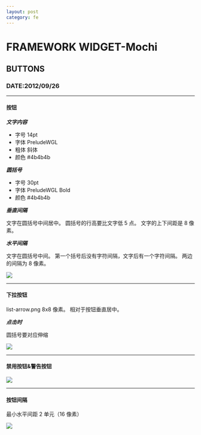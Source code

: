 ```yaml
---
layout: post
category: fe
---
```


# FRAMEWORK WIDGET-Mochi

## BUTTONS

### DATE:2012/09/26

---

#### 按钮

**_文字内容_**

- 字号 14pt
- 字体 PreludeWGL
- 粗体 斜体
- 颜色 #4b4b4b

**_圆括号_**

- 字号 30pt
- 字体 PreludeWGL Bold
- 颜色 #4b4b4b

**_垂直间隔_**

文字在圆括号中间居中。
圆括号的行高要比文字低 5 点。
文字的上下间距是 8 像素。

**_水平间隔_**

文字在圆括号中间。
第一个括号后没有字符间隔，文字后有一个字符间隔。
两边的间隔为 8 像素。

![](https://mmbiz.qlogo.cn/mmbiz/aEj0pBet08t8XWyBXodZAYbVyVuyq5OktnQEwveBUqRV9ia4MGzZPoTbWNJGOmLick5G0PGBiaOeO16XZwYiavphqQ/0?wx_fmt=png)

---

#### 下拉按钮

list-arrow.png 8x8 像素。
相对于按钮垂直居中。

**_点击时_**

圆括号要对应伸缩

![](https://mmbiz.qlogo.cn/mmbiz/aEj0pBet08t8XWyBXodZAYbVyVuyq5OkJ4zUVPUoP6Ill5YBszmkQdv7tNibS4icXf5TS0oMPOZyhjxgWQ20Em5w/0?wx_fmt=png)

---

#### 禁用按钮&警告按钮

![](https://mmbiz.qlogo.cn/mmbiz/aEj0pBet08t8XWyBXodZAYbVyVuyq5OkZRuJblZg1jKe2yRyicn2RxrP26NHQPLNBYyX9udVuMEAzG4O8Qeo8cQ/0?wx_fmt=png)

---

#### 按钮间隔

最小水平间距 2 单元（16 像素）

![](https://mmbiz.qlogo.cn/mmbiz/aEj0pBet08t8XWyBXodZAYbVyVuyq5OkufrzdI7bqOaKIT7tIGNFQ3VibXL6hjIyQxVqTSAmcb527KHDwfV0wyA/0?wx_fmt=png)
